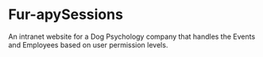 # Fur-apySessions
An intranet website for a Dog Psychology company that handles the Events and Employees based on user permission levels.
